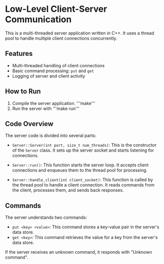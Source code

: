 # Low-Level Client-Server Communication

This is a multi-threaded server application written in C++. It uses a thread pool to handle multiple client connections concurrently.

## Features

- Multi-threaded handling of client connections
- Basic command processing: `put` and `get`
- Logging of server and client activity

## How to Run

1. Compile the server application. '''make'''
2. Run the server with '''make run'''

## Code Overview

The server code is divided into several parts:

- `Server::Server(int port, size_t num_threads)`: This is the constructor of the `Server` class. It sets up the server socket and starts listening for connections.

- `Server::run()`: This function starts the server loop. It accepts client connections and enqueues them to the thread pool for processing.

- `Server::handle_client(int client_socket)`: This function is called by the thread pool to handle a client connection. It reads commands from the client, processes them, and sends back responses.

## Commands

The server understands two commands:

- `put <key> <value>`: This command stores a key-value pair in the server's data store.
- `get <key>`: This command retrieves the value for a key from the server's data store.

If the server receives an unknown command, it responds with "Unknown command".
